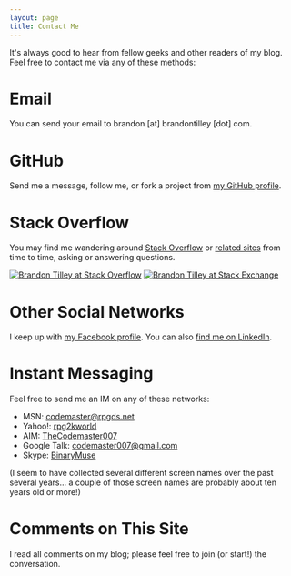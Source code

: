 ```yaml
---
layout: page
title: Contact Me
---
```


It's always good to hear from fellow geeks and other readers of my blog. Feel free to contact me via any of these methods:

Email
=====

You can send your email to brandon [at] brandontilley [dot] com.

GitHub
======

Send me a message, follow me, or fork a project from [my GitHub profile](https://github.com/BinaryMuse).

Stack Overflow
==============

You may find me wandering around [Stack Overflow][so-profile] or [related sites][se-profile] from time to time, asking or answering questions.

[![Brandon Tilley at Stack Overflow](http://stackoverflow.com/users/flair/62082.png)][so-profile] [![Brandon Tilley at Stack Exchange](http://stackexchange.com/users/flair/8a28e008dbc042c798129b9c889d3c40.png)][se-profile]

  [so-profile]: http://stackoverflow.com/users/62082/brandon-tilley
  [se-profile]: http://stackexchange.com/users/8a28e008-dbc0-42c7-9812-9b9c889d3c40?tab=accounts

Other Social Networks
=====================

I keep up with [my Facebook profile](http://www.facebook.com/profile.php?id=1017411194).
You can also [find me on LinkedIn](http://www.linkedin.com/in/brandontilley).

Instant Messaging
=================

Feel free to send me an IM on any of these networks:

* MSN: <a href="msnim:chat?contact=codemaster@rpgds.net">codemaster@rpgds.net</a>
* Yahoo!: <a href="ymsgr:sendIM?rpg2kworld">rpg2kworld</a>
* AIM: <a href="aim:goim?screenname=TheCodemaster007">TheCodemaster007</a>
* Google Talk: <a href="gtalk:chat?jid=codemaster007@gmail.com">codemaster007@gmail.com</a>
* Skype: <a href="skype:BinaryMuse?chat">BinaryMuse</a>

(I seem to have collected several different screen names over the past
several years... a couple of those screen names are probably about ten years
old or more!)

Comments on This Site
=====================

I read all comments on my blog; please feel free to join (or start!) the conversation.
